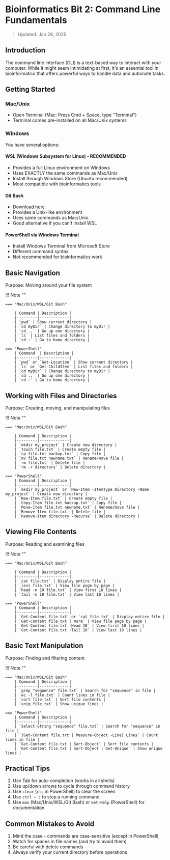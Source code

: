 # Bioinformatics Bit 2: Command Line Fundamentals
> Updated: Jan 28, 2025

## Introduction

The command line interface (CLI) is a text-based way to interact with your computer. While it might seem intimidating at first, it's an essential tool in bioinformatics that offers powerful ways to handle data and automate tasks.

## Getting Started

### Mac/Unix

- Open Terminal (Mac: Press Cmd + Space, type "Terminal")
- Terminal comes pre-installed on all Mac/Unix systems

### Windows
You have several options:

#### WSL (Windows Subsystem for Linux) - RECOMMENDED
   - Provides a full Linux environment on Windows
   - Uses EXACTLY the same commands as Mac/Unix
   - Install through Windows Store (Ubuntu recommended)
   - Most compatible with bioinformatics tools
   
#### Git Bash
   - Download [here](https://git-scm.com/download/win)
   - Provides a Unix-like environment
   - Uses same commands as Mac/Unix
   - Good alternative if you can't install WSL

#### PowerShell via Windows Terminal
   - Install Windows Terminal from Microsoft Store
   - Different command syntax
   - Not recommended for bioinformatics work

## Basic Navigation
Purpose: Moving around your file system

!!! Note ""

    === "Mac/Unix/WSL/Git Bash"

        | Command | Description |
        |---------|-------------|
        | `pwd` | Show current directory |
        | `cd myDir` | Change directory to myDir |
        | `cd ..` | Go up one directory |
        | `ls` | List files and folders |
        | `cd ~` | Go to home directory |

    === "PowerShell"
        | Command  | Description |
        |---------|-------------|
        | `pwd` or `Get-Location` | Show current directory |
        | `ls` or `Get-ChildItem` | List files and folders |
        | `cd myDir` | Change directory to myDir |
        | `cd ..` | Go up one directory |
        | `cd ~` | Go to home directory |

## Working with Files and Directories

Purpose: Creating, moving, and manipulating files

!!! Note ""

    === "Mac/Unix/WSL/Git Bash"

        | Command | Description |
        |---------|-------------|
        | `mkdir my_project` | Create new directory |
        | `touch file.txt` | Create empty file |
        | `cp file.txt backup.txt` | Copy file |
        | `mv file.txt newname.txt` | Rename/move file |
        | `rm file.txt` | Delete file |
        | `rm -r directory` | Delete directory |

    === "PowerShell"
        | Command | Description |
        |---------|-------------|
        | `mkdir my_project` or `New-Item -ItemType Directory -Name my_project` | Create new directory |
        | `New-Item file.txt` | Create empty file |
        | `Copy-Item file.txt backup.txt` | Copy file |
        | `Move-Item file.txt newname.txt` | Rename/move file |
        | `Remove-Item file.txt` | Delete file |
        | `Remove-Item directory -Recurse` | Delete directory |


## Viewing File Contents

Purpose: Reading and examining files

!!! Note ""

    === "Mac/Unix/WSL/Git Bash"

        | Command | Description |
        |---------|-------------|
        | `cat file.txt` | Display entire file |
        | `less file.txt` | View file page by page |
        | `head -n 10 file.txt` | View first 10 lines |
        | `tail -n 10 file.txt` | View last 10 lines |

    === "PowerShell"
        | Command | Description |
        |---------|-------------|
        | `Get-Content file.txt` or `cat file.txt` | Display entire file |
        | `Get-Content file.txt | more` | View file page by page |
        | `Get-Content file.txt -Head 10` | View first 10 lines |
        | `Get-Content file.txt -Tail 10` | View last 10 lines |


## Basic Text Manipulation

Purpose: Finding and filtering content

!!! Note ""

    === "Mac/Unix/WSL/Git Bash"
        | Command | Description |
        |---------|-------------|
        | `grep "sequence" file.txt` | Search for "sequence" in file |
        | `wc -l file.txt` | Count lines in file |
        | `sort file.txt` | Sort file contents |
        | `uniq file.txt` | Show unique lines |

    === "PowerShell"
        | Command | Description |
        |---------|-------------|
        | `Select-String "sequence" file.txt` | Search for "sequence" in file |
        | `(Get-Content file.txt | Measure-Object -Line).Lines` | Count lines in file |
        | `Get-Content file.txt | Sort-Object` | Sort file contents |
        | `Get-Content file.txt | Sort-Object | Get-Unique` | Show unique lines |


## Practical Tips

1. Use Tab for auto-completion (works in all shells)
2. Use up/down arrows to cycle through command history
3. Use ```clear``` (```cls``` in PowerShell) to clear the screen
4. Use ```ctrl + c``` to stop a running command
5. Use ```man``` (Mac/Unix/WSL/Git Bash) or ```Get-Help``` (PowerShell) for documentation

## Common Mistakes to Avoid

1. Mind the case - commands are case-sensitive (except in PowerShell)
2. Watch for spaces in file names (and try to avoid them)
3. Be careful with delete commands
4. Always verify your current directory before operations
